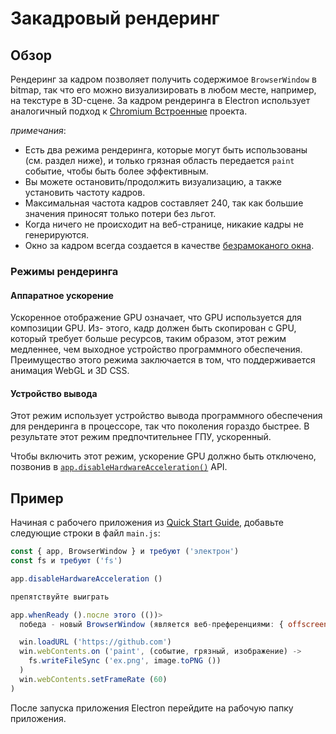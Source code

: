 # Закадровый рендеринг

## Обзор

Рендеринг за кадром позволяет получить содержимое `BrowserWindow` в bitmap, так что его можно визуализировать в любом месте, например, на текстуре в 3D-сцене. За кадром рендеринга в Electron использует аналогичный подход к [Chromium Встроенные](https://bitbucket.org/chromiumembedded/cef) проекта.

*примечания*:

* Есть два режима рендеринга, которые могут быть использованы (см. раздел ниже), и только грязная область передается `paint` событие, чтобы быть более эффективным.
* Вы можете остановить/продолжить визуализацию, а также установить частоту кадров.
* Максимальная частота кадров составляет 240, так как большие значения приносят только потери без льгот.
* Когда ничего не происходит на веб-странице, никакие кадры не генерируются.
* Окно за кадром всегда создается в качестве [безрамоканого окна](../api/frameless-window.md).

### Режимы рендеринга

#### Аппаратное ускорение

Ускоренное отображение GPU означает, что GPU используется для композиции GPU. Из- этого, кадр должен быть скопирован с GPU, который требует больше ресурсов, таким образом, этот режим медленнее, чем выходное устройство программного обеспечения. Преимущество этого режима заключается в том, что поддерживается анимация WebGL и 3D CSS.

#### Устройство вывода

Этот режим использует устройство вывода программного обеспечения для рендеринга в процессоре, так что поколения гораздо быстрее. В результате этот режим предпочтительнее ГПУ, ускоренный.

Чтобы включить этот режим, ускорение GPU должно быть отключено, позвонив в [`app.disableHardwareAcceleration()`][disablehardwareacceleration] API.

## Пример

Начиная с рабочего приложения из [Quick Start Guide](quick-start.md), добавьте следующие строки в файл `main.js`:

```javascript fiddle='docs/fiddles/features/offscreen-rendering'
const { app, BrowserWindow } и требуют ('электрон')
const fs и требуют ('fs')

app.disableHardwareAcceleration ()

препятствуйте выиграть

app.whenReady ().после этого (())>
  победа - новый BrowserWindow (является веб-преференциями: { offscreen: true } )

  win.loadURL ('https://github.com')
  win.webContents.on ('paint', (событие, грязный, изображение) ->
    fs.writeFileSync ('ex.png', image.toPNG ())
  )
  win.webContents.setFrameRate (60)
)
```

После запуска приложения Electron перейдите на рабочую папку приложения.

[disablehardwareacceleration]: ../api/app.md#appdisablehardwareacceleration
